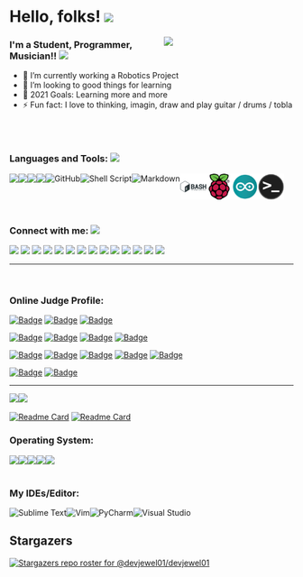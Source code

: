 # Hello, folks! <img src="https://raw.githubusercontent.com/MartinHeinz/MartinHeinz/master/wave.gif" width="30px">

<img align='right' src="https://media.giphy.com/media/M9gbBd9nbDrOTu1Mqx/giphy.gif" width="230">

### I'm a Student, Programmer, Musician!! <img src="https://media.giphy.com/media/12oufCB0MyZ1Go/giphy.gif" width="50"></h2>

- 🌱 I’m currently working a Robotics Project
- 👯 I’m looking to good things for learning
- 🥅 2021 Goals: Learning more and more
- ⚡ Fun fact: I love to thinking, imagin, draw and play guitar / drums / tobla

<br>
<br>

### Languages and Tools: <img src="https://media.giphy.com/media/WUlplcMpOCEmTGBtBW/giphy.gif" width="50">

[<img align="left" src="https://img.shields.io/badge/C-00599C?style=for-the-badge&logo=c&logoColor=white" />](https://github.com/devjewel01)
[<img  align="left" src="https://img.shields.io/badge/C%2B%2B-00599C?style=for-the-badge&logo=c%2B%2B&logoColor=white" />](https://github.com/devjewel01)
[<img align="left" src="https://img.shields.io/badge/Python-3776AB?style=for-the-badge&logo=python&logoColor=white" />](https://github.com/devjewel01)
[<img align="left" src="https://img.shields.io/badge/Git-F05032?style=for-the-badge&logo=git&logoColor=white" />](https://github.com/devjewel01)
[<img align="left" alt="GitHub" src="https://img.shields.io/badge/github%20-%23121011.svg?&style=for-the-badge&logo=github&logoColor=white"/>](https://github.com/devjewel01)
[<img align="left" alt="Shell Script" src="https://img.shields.io/badge/shell_script%20-%23121011.svg?&style=for-the-badge&logo=gnu-bash&logoColor=white"/>](https://github.com/devjewel01)
[<img align="left" alt="Markdown" src="https://img.shields.io/badge/markdown-%23000000.svg?&style=for-the-badge&logo=markdown&logoColor=white"/>](https://github.com/devjewel01)
[<img  align="left" alt="Bash" width="46px" src="https://raw.githubusercontent.com/github/explore/80688e429a7d4ef2fca1e82350fe8e3517d3494d/topics/bash/bash.png" />](https://github.com/devjewel01)
[<img align="left" alt="Raspbery Pi" width="46px" src="https://raw.githubusercontent.com/github/explore/80688e429a7d4ef2fca1e82350fe8e3517d3494d/topics/raspberry-pi/raspberry-pi.png" />](https://github.com/devjewel01)
[<img align="left" alt="Arduino" width="46px" src="https://raw.githubusercontent.com/github/explore/80688e429a7d4ef2fca1e82350fe8e3517d3494d/topics/arduino/arduino.png" />](https://github.com/devjewel01)
[<img align="left" alt="Terminal" width="46px" src="https://raw.githubusercontent.com/github/explore/80688e429a7d4ef2fca1e82350fe8e3517d3494d/topics/terminal/terminal.png" />](https://github.com/devjewel01)

<br>
<br>
<br>
<br>

### Connect with me: <img src="https://media.giphy.com/media/LnQjpWaON8nhr21vNW/giphy.gif" width="50"> 

[<img src="https://img.icons8.com/color/48/000000/facebook-circled--v3.png"/>](https://www.facebook.com/dev.jewel.5/)
[<img src="https://img.icons8.com/doodle/48/000000/quora--v1.png"/>](https://bn.quora.com/profile/Jewel-Nath)
[<img src="https://img.icons8.com/color/48/000000/twitter--v2.png"/>](https://twitter.com/JewelNa83572492)
[<img src="https://img.icons8.com/color/48/000000/instagram-new--v2.png"/>](https://www.instagram.com/devjewel143/)
[<img src="https://img.icons8.com/color/48/000000/linkedin-circled--v3.png"/>](https://www.linkedin.com/in/jewel-nath-06607b202/)
[<img src="https://img.icons8.com/color/48/000000/pinterest--v4.png"/>](https://www.pinterest.com/DevJewel143/_saved/)
[<img src="https://img.icons8.com/color/48/000000/whatsapp--v4.png"/>](https://wa.me/1874280811)
[<img src="https://img.icons8.com/color/48/000000/stackexchange.png"/>](https://stackexchange.com/users/19510983/jewel-nath)
[<img src="https://img.icons8.com/color/48/000000/stackoverflow.png"/>](https://stackoverflow.com/users/14274939/jewel-nath)
[<img src="https://img.icons8.com/color/48/000000/medium-logo.png"/>](https://medium.com/@devjewel.cou.ict10)
[<img src="https://img.icons8.com/color/48/000000/wordpress.png"/>](https://devjewel01.github.io/)
[<img src="https://img.icons8.com/fluent/48/000000/gmail--v2.png"/>](mailto:devjewel.cou.ict10@gmail.com)
[<img src="https://img.icons8.com/color/48/000000/github--v1.png"/>](https://github.com/devjewel01)
[<img src="https://img.icons8.com/color/48/000000/youtube--v3.png"/>](https://www.youtube.com/channel/UCfIRjgOdxc79-IYGdxbF7fA)

---

<br>

### Online Judge Profile:

[![Badge](https://cp-logo.vercel.app/codeforces/Call_me_DJ?logo=true)](https://codeforces.com/profile/Call_me_DJ)  [![Badge](https://cp-logo.vercel.app/atcoder/Devjewel?logo=true)](https://atcoder.jp/users/DevJewel)  [![Badge](https://img.shields.io/badge/Toph--brightgreen)](https://toph.co/u/DevvJewel)  

[![Badge](https://img.shields.io/badge/Hacker-Rank-yellowgreen)](https://www.hackerrank.com/DevJewel)  [![Badge](https://img.shields.io/badge/Hacker-Earth-green)](https://www.hackerearth.com/@DevJewel)  [![Badge](https://img.shields.io/badge/Light-OJ-ff69b4)](https://lightoj.com/user/devjewel-cou)  [![Badge](https://img.shields.io/badge/Binary-Search-orange)](https://binarysearch.com/@/DevJewel)

[![Badge](https://cp-logo.vercel.app/codechef/devjewel143?logo=true)](https://www.codechef.com/users/devjewel143)  [![Badge](https://img.shields.io/badge/Spoj--red)](https://www.spoj.com/myaccount/)  [![Badge](https://img.shields.io/badge/UVa--blue)](https://onlinejudge.org/index.php?option=com_comprofiler&Itemid=3)       [![Badge](https://img.shields.io/badge/Timus--blueviolet)](https://acm.timus.ru/problemset.aspx)  [![Badge](https://img.shields.io/badge/Top-Coder-critical)](https://arena.topcoder.com/index.html#/u/dashboard) 

[![Badge](https://img.shields.io/badge/Project-Eular-9cf)](https://projecteuler.net/progress)  [![Badge](https://img.shields.io/badge/Gonit-Zoggo-informational)](https://gonitzoggo.com/profile/view/devjewelcouict10) 

---

<a href="https://devjewel01.github.io/"><img height="137px" src="https://github-readme-stats.vercel.app/api?username=devjewel01&hide_title=true&hide_border=true&show_icons=true&include_all_commits=true&count_private=true&line_height=21&text_color=000&icon_color=000&bg_color=0,ea6161,ffc64d,fffc4d,52fa5a&theme=graywhite" /><img height="137px" src="https://github-readme-stats.vercel.app/api/top-langs/?username=devjewel01&hide=html&hide_title=true&hide_border=true&layout=compact&langs_count=6&exclude_repo=comp426,Redventures-Movie-Quotes&text_color=000&icon_color=fff&bg_color=0,52fa5a,4dfcff,c64dff&theme=graywhite" /></a>


[![Readme Card](https://github-readme-stats.vercel.app/api/pin/?username=devjewel01&repo=Robot-Blueberry&text_color=000&icon_color=000&bg_color=0,ea6161,ffc64d,fffc4d,52fa5a&theme=solarized-light)](https://github.com/devjewel01/Robot-Blueberry)
[![Readme Card](https://github-readme-stats.vercel.app/api/pin/?username=devjewel01&repo=Robot_Sheena&text_color=000&icon_color=fff&bg_color=0,52fa5a,4dfcff,c64dff&theme=solarized-light)](https://github.com/devjewel01/Robot_Sheena)

### Operating System:
 <img align="left" src="https://img.shields.io/badge/Android-3DDC84?style=for-the-badge&logo=android&logoColor=white" />
 <img align="left" src="https://img.shields.io/badge/Windows-0078D6?style=for-the-badge&logo=windows&logoColor=white" />
 <img align="left" src="https://img.shields.io/badge/Linux-FCC624?style=for-the-badge&logo=linux&logoColor=black" />
 <img align="left" src="https://img.shields.io/badge/Ubuntu-E95420?style=for-the-badge&logo=ubuntu&logoColor=white" />
 <img align="left" src="https://img.shields.io/badge/Kali_Linux-557C94?style=for-the-badge&logo=kali-linux&logoColor=white" />

<br>
<br>

### My IDEs/Editor:
 <img align="left" alt="Sublime Text" src="https://img.shields.io/badge/sublime_text%20-%23575757.svg?&style=for-the-badge&logo=sublime-text&logoColor=important"/>
 <img align="left" alt="Vim" src="https://img.shields.io/badge/VIM%20-%2311AB00.svg?&style=for-the-badge&logo=vim&logoColor=white"/>
 <img align="left" alt="PyCharm" src="https://img.shields.io/badge/PyCharm-000000.svg?&style=for-the-badge&logo=PyCharm&logoColor=white"/>
 <img align="left" alt="Visual Studio" src="https://img.shields.io/badge/Visual%20Studio-5C2D91.svg?&style=for-the-badge&logo=visual-studio&logoColor=white"/>

<br>


## Stargazers

[![Stargazers repo roster for @devjewel01/devjewel01](https://reporoster.com/stars/devjewel01/devjewel01)](https://github.com/devjewel01/devjewel01/stargazers)
